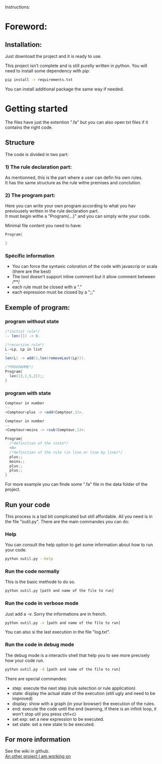 Instructions:

# Foreword:

## Installation:
Just download the project and it is ready to use.  

This project isn't complete and is still purelly written in python. You will need to install some dependency with pip:  

```bash
pip install -r requirements.txt
```

You can install additional package the same way if needed.  

# Getting started
The files have just the extention ".fa" but you can also open txt files if it contains the right code.   

## Structure
The code is divided in two part:  

### 1) The rule declaration part:
As mentionned, this is the part where a user can defin his own rules.    
It has the same structure as the rule withe premises and conclution.  

### 2) The program part:
Here you can write your own program according to what you hav previousely written in the rule declaration part.    
It must begin withe a "Program{...}" and you can simply write your code.  

Minimal file content you need to have:    
```scala
Program{ 

}
```

### Spécific information
- You can force the syntaxic coloration of the code with javascrip or scala (there are the best)
- The tool doesn't support inline comment but it allow comment between /**/
- each rule must be closed with a "."
- each expression must be closed by a ";;"

## Exemple of program:

### program without state
```scala
/*initial rule*/
-- len([]) -> 0.

/*recursive rule*/
L->Lp, Lp in list
--
len(L) -> add(1,len(removeLast(Lp))).

/*PROGRAMME*/
Program{ 
  len([3,1,5,2]);;
}
```

### program with state
```scala
Compteur in number
--
<Compteur>plus -> <add(Compteur,1)>.

Compteur in number
--
<Compteur>moins -> <sub(Compteur,1)>.

Program{ 
  /*definition of the state*/
  <0>
  /*definition of the rule (in line or line by line)*/
  plus;;
  moins;;
  plus;;
  plus;;
}
```

For more example you can finde some ".fa" file in the data folder of the project.  

## Run your code
This process is a tad bit complicated but still affordable. All you need is in the file "outil.py". There are the main commandes you can do:  

### Help
You can consult the help option to get some information about how to run your code.    
```bash
python outil.py --help
```

### Run the code normally
This is the basic methode to do so.    
```bash
python outil.py [path and name of the file to run]
```

### Run the code in verbose mode
Just add a -v. Sorry the informations are in french.  
```bash
python outil.py -v [path and name of the file to run]
```
You can also si the last execution in the file "log.txt".    

### Run the code in debug mode
The debug mode is a interactiv shell that help you to see more precisely how your code run.  
```bash
python outil.py -d [path and name of the file to run]
```
There are special commandes:  

- step: execute the next step (rule selection or rule application)
- state: display the actual state of the execution (still ugly and need to be improved)
- display: show with a graph (in your browser) the execution of the rules.
- end: execute the code until the end (warning, if there is an infinit loop, it won't stop util you press ctrl+c)
- set exp: set a new expression to be executed.
- set state: set a new state to be executed.

## For more information
See the wiki in github.  
[An other project I am working on](https://github.com/fabriceHategekimana/predicat)
